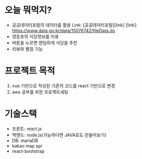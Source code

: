 오늘 뭐먹지?
============
+ 공공데이터포털의 데이터를 활용
Link: [공공데이터포털][link]
[link]: https://www.data.go.kr/data/15076742/fileData.do
+ 영등포의 식당정보를 이용
+ 버튼을 누르면 랜덤하게 식당을 추천
+ 리뷰와 별점 기능

프로젝트 목적
============
1. vue 기반으로 작성된 기존의 코드를 react 기반으로 변경
2. aws 공부를 위한 프로젝트세팅

기술스택
====
+ 프론트: react.js
+ 백엔드: node.js(가능하다면 JAVA로도 만들어보기)
+ DB: mariaDB
+ kakao map api
+ react-bootstrap
